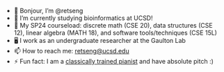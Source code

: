 - 👋 Bonjour, I’m @retseng
- 👀 I’m currently studying bioinformatics at UCSD!
- 🌱 My SP24 courseload: discrete math (CSE 20), data structures (CSE 12), linear algebra (MATH 18), and software tools/techniques (CSE 15L)
- 🖥️ I work as an undergraduate researcher at the Gaulton Lab
- 📫 How to reach me: retseng@ucsd.edu
- ⚡ Fun fact: I am a [classically trained pianist](https://www.youtube.com/watch?v=JFrJAjz57l8&list=PLQiV0dKfYhz8Xv3nAGd2K3eEpDjA7MBmO) and have absolute pitch :)
